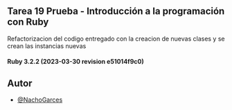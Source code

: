 
## Tarea 19 Prueba - Introducción a la programación con Ruby

Refactorizacion del codigo entregado con la creacion de nuevas clases y se crean las instancias nuevas
#### Ruby 3.2.2 (2023-03-30 revision e51014f9c0)
## Autor

- [@NachoGarces](https://github.com/NachoGarces)

